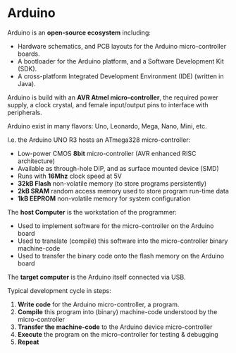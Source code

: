 # Arduino

Arduino is an **open-source ecosystem** including:

* Hardware schematics, and PCB layouts for the Arduino micro-controller boards.
* A bootloader for the Arduino platform, and a Software Development Kit (SDK).
* A cross-platform Integrated Development Environment (IDE) (written in Java).

Arduino is build with an **AVR Atmel micro-controller**, the required power supply,
a clock crystal, and female input/output pins to interface with peripherals.

Arduino exist in many flavors: Uno, Leonardo, Mega, Nano, Mini, etc.

I.e. the Arduino UNO R3 hosts an ATmega328 micro-controller:

* Low-power CMOS **8bit** micro-controller (AVR enhanced RISC architecture)
* Available as through-hole DIP, and as surface mounted device (SMD)
* Runs with **16Mhz** clock speed at 5V
* **32kB Flash** non-volatile memory (to store programs persistently)
* **2kB SRAM** random access memory used to store program run-time data
* **1kB EEPROM** non-volatile memory for system configuration

The **host Computer** is the workstation of the programmer:

* Used to implement software for the micro-controller on the Arduino board
* Used to translate (compile) this software into the micro-controller binary machine-code
* Used to transfer the binary code onto the flash memory on the Arduino board
 
The **target computer** is the Arduino itself connected via USB.

Typical development cycle in steps:

1. **Write code** for the Arduino micro-controller, a program.
2. **Compile** this program into (binary) machine-code understood by the micro-controller
3. **Transfer the machine-code** to the Arduino device micro-controller
4. **Execute** the program on the micro-controller for testing & debugging
5. **Repeat**

